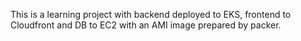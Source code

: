 This is a learning project with backend deployed to EKS, frontend to Cloudfront and DB to EC2 with an AMI image prepared by packer.
